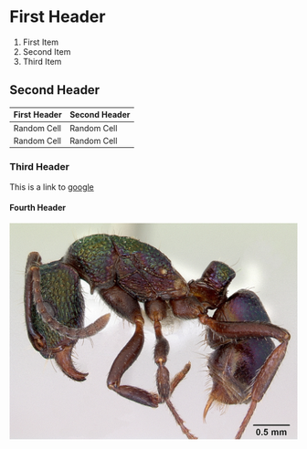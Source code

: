 # First Header
1. First Item
2. Second Item
3. Third Item
## Second Header
| First Header | Second Header |
| ------------ | ------------- |
| Random Cell  | Random Cell   |
| Random Cell  | Random Cell   |
### Third Header
This is a link to [google](https://www.google.com/)
#### Fourth Header
![picture](/messy-project-directory/Images/casent0172345%20Rhytidoponera%20metallica.jpg)

